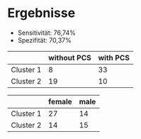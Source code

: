 # Ergebnisse
- Sensitivität: 76,74%
- Spezifität: 70,37%

<table>
  <thead>
    <tr>
      <th></th>
      <th>without PCS</th>
      <th>with PCS</th>
    </tr>
  </thead>
  <tbody>
    <tr>
      <td>Cluster 1</td>
      <td>8</td>
      <td>33</td>
    </tr>
    <tr>
      <td>Cluster 2</td>
      <td>19</td>
      <td>10</td>
    </tr>
  </tbody>
</table>

<table>
  <thead>
    <tr>
      <th></th>
      <th>female</th>
      <th>male</th>
    </tr>
  </thead>
  <tbody>
    <tr>
      <td>Cluster 1</td>
      <td>27</td>
      <td>14</td>
    </tr>
    <tr>
      <td>Cluster 2</td>
      <td>14</td>
      <td>15</td>
    </tr>
  </tbody>
</table>
